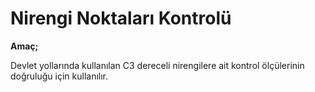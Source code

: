 # Nirengi Noktaları Kontrolü

**Amaç;**

Devlet yollarında kullanılan C3 dereceli nirengilere ait kontrol ölçülerinin doğruluğu için kullanılır.
